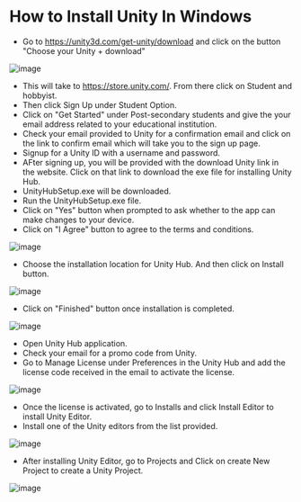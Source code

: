 # How to Install Unity In Windows

* Go to https://unity3d.com/get-unity/download and click on the button "Choose your Unity + download"

![image](https://user-images.githubusercontent.com/7041610/189507188-4bc13529-1d30-4af0-8988-9904443625f2.png)
* This will take to https://store.unity.com/. From there click on Student and hobbyist.
* Then click Sign Up under Student Option. 
* Click on "Get Started" under Post-secondary students and give the your email address related to your educational institution.
* Check your email provided to Unity for a confirmation email and click on the link to confirm email which will take you to the sign up page.
* Signup for a Unity ID with a username and password.
* AFter signing up, you will be provided with the download Unity link in the website. Click on that link to download the exe file for installing Unity Hub.
* UnityHubSetup.exe will be downloaded.
* Run the UnityHubSetup.exe file.
* Click on "Yes" button when prompted to ask whether to the app can make changes to your device.
* Click on "I Agree" button to agree to the terms and conditions.

![image](https://user-images.githubusercontent.com/7041610/189508268-1273a88a-77a1-45b9-a036-2401976aa1f2.png)

* Choose the installation location for Unity Hub. And then click on Install button.

![image](https://user-images.githubusercontent.com/7041610/189507541-ee4a18d2-abf3-477b-9a9b-34b79ba8adee.png)
* Click on "Finished" button once installation is completed.
 
![image](https://user-images.githubusercontent.com/7041610/189507568-3bdb3316-f6c8-40ff-8159-47321b45c409.png)
* Open Unity Hub application.
* Check your email for a promo code from Unity. 
* Go to Manage License under Preferences in the Unity Hub and add the license code received in the email to activate the license.
 
![image](https://user-images.githubusercontent.com/7041610/189507764-11bcb9ea-fbb3-4238-a94c-53636d14f5f8.png)
* Once the license is activated, go to Installs and click Install Editor to install Unity Editor. 
* Install one of the Unity editors from the list provided.

![image](https://user-images.githubusercontent.com/7041610/189507887-6b802f36-bc2c-475f-b9c6-b57d2c340e9f.png)
* After installing Unity Editor, go to Projects and Click on create New Project to create a Unity Project.

![image](https://user-images.githubusercontent.com/7041610/189507946-01a118bd-dba4-4d20-88a5-4e78e4bc4bc6.png)


